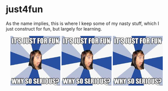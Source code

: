 # just4fun

<p width="100%">As the name implies, this is where I keep some of my nasty stuff, which I just construct for fun, but largely for learning.</p>

<p align="center" width="100%">
    <img width="31%" src="/images/just4fun.meme.jfif"> 
    <img width="31%" src="/images/just4fun.meme.jfif"> 
    <img width="31%" src="/images/just4fun.meme.jfif"> 
</p>